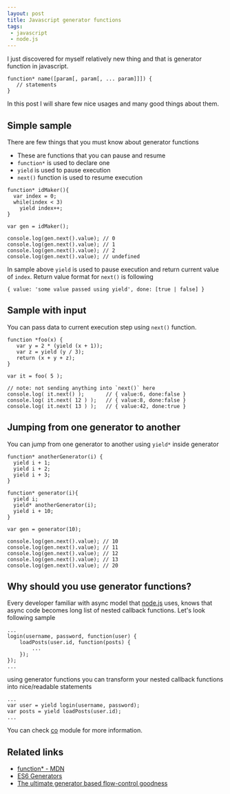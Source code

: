 ```yaml
---
layout: post
title: Javascript generator functions
tags:
 - javascript
 - node.js
---
```

I just discovered for myself relatively new thing and that is generator function in javascript.

<pre><code class="language-javascript">function* name([param[, param[, ... param]]]) {
   // statements
}</code></pre>

In this post I will share few nice usages and many good things about them.
<!--more-->

## Simple sample

There are few things that you must know about generator functions

 - These are functions that you can pause and resume
 - `function*` is used to declare one
 - `yield` is used to pause execution
 - `next()` function is used to resume execution

<pre><code class="language-javascript">function* idMaker(){
  var index = 0;
  while(index < 3)
    yield index++;
}

var gen = idMaker();

console.log(gen.next().value); // 0
console.log(gen.next().value); // 1
console.log(gen.next().value); // 2
console.log(gen.next().value); // undefined</code></pre>

In sample above `yield` is used to pause execution and return current value of `index`.
Return value format for `next()` is following

<pre><code class="language-json">{ value: 'some value passed using yield', done: [true | false] }</code></pre>

## Sample with input

You can pass data to current execution step using `next()` function.

<pre><code class="language-javascript">function *foo(x) {
   var y = 2 * (yield (x + 1));
   var z = yield (y / 3);
   return (x + y + z);
}

var it = foo( 5 );

// note: not sending anything into `next()` here
console.log( it.next() );       // { value:6, done:false }
console.log( it.next( 12 ) );   // { value:8, done:false }
console.log( it.next( 13 ) );   // { value:42, done:true }
</code></pre>

## Jumping from one generator to another

You can jump from one generator to another using `yield*` inside generator

<pre><code class="language-javascript">function* anotherGenerator(i) {
  yield i + 1;
  yield i + 2;
  yield i + 3;
}

function* generator(i){
  yield i;
  yield* anotherGenerator(i);
  yield i + 10;
}

var gen = generator(10);

console.log(gen.next().value); // 10
console.log(gen.next().value); // 11
console.log(gen.next().value); // 12
console.log(gen.next().value); // 13
console.log(gen.next().value); // 20
</code></pre>

## Why should you use generator functions?

Every developer familiar with async model that [node.js](https://nodejs.org/) uses, knows that async
code becomes long list of nested callback functions. Let's look following sample

<pre><code class="language-javascript">...
login(username, password, function(user) {
    loadPosts(user.id, function(posts) {
        ...
    });
});
...
</code></pre>

using generator functions you can transform your nested callback functions into nice/readable statements

<pre><code class="language-javascript">...
var user = yield login(username, password);
var posts = yield loadPosts(user.id);
...
</code></pre>

You can check [co](https://github.com/tj/co) module for more information.

## Related links
- [function* - MDN](https://developer.mozilla.org/en-US/docs/Web/JavaScript/Reference/Statements/function*)
- [ES6 Generators](https://davidwalsh.name/es6-generators)
- [The ultimate generator based flow-control goodness](https://github.com/tj/co)